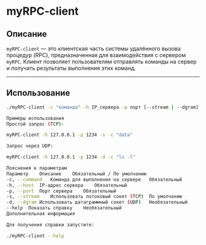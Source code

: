 # myRPC-client

## Описание

`myRPC-client` — это клиентская часть системы удалённого вызова процедур (RPC), предназначенная для взаимодействия с сервером `myRPC`. Клиент позволяет пользователям отправлять команды на сервер и получать результаты выполнения этих команд.

---

## Использование

```bash
./myRPC-client -c "команда" -h IP_сервера -p порт [--stream | --dgram]

Примеры использования
Простой запрос (TCP):

myRPC-client -h 127.0.0.1 -p 1234 -s -c "data"

Запрос через UDP:

myRPC-client -h 127.0.0.1 -p 1234 -d -c "ls -l"

Пояснения к параметрам
Параметр	Описание	Обязательный / По умолчанию
-c, --command	Команда для выполнения на сервере	Обязательный
-h, --host	IP-адрес сервера	Обязательный
-p, --port	Порт сервера	Обязательный
-s, --stream	Использовать потоковый сокет (TCP)	По умолчанию
-d, --dgram	Использовать датаграммный сокет (UDP)	Необязательный
--help	Показать справку	Необязательный
Дополнительная информация

Для получения справки запустите:

./myRPC-client --help

